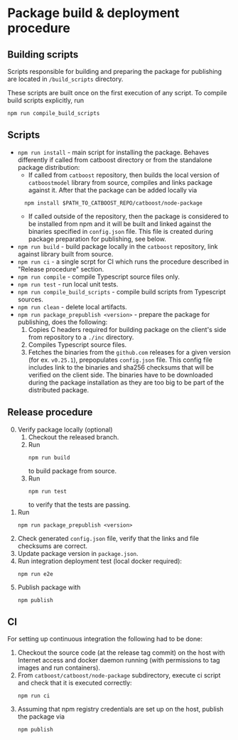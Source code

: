 # Package build & deployment procedure

## Building scripts

Scripts responsible for building and preparing the package for publishing are located in `/build_scripts` directory.

These scripts are built once on the first execution of any script.  To compile build scripts explicitly, run
```
npm run compile_build_scripts
```

## Scripts

- `npm run install` - main script for installing the package. Behaves differently if called from catboost directory or from the standalone package distribution:
  - If called from `catboost` repository, then builds the local version of `catboostmodel` library from source, compiles and links package against it. After that the package can be added locally via
  ```
    npm install $PATH_TO_CATBOOST_REPO/catboost/node-package
  ```
  - If called outside of the repository, then the package is considered to be installed from npm and it will be built and linked against the binaries specified in `config.json` file. This file is created during package preparation for publishing, see below.
- `npm run build` - build package locally in the `catboost` repository, link against library built from source.
- `npm run ci` - a single scrpt for CI which runs the procedure described in "Release procedure" section.
- `npm run compile` - compile Typescript source files only.
- `npm run test` - run local unit tests.
- `npm run compile_build_scripts` - compile build scripts from Typescript sources.
- `npm run clean` - delete local artifacts.
- `npm run package_prepublish <version>` - prepare the package for publishing, does the following:
    1. Copies C headers required for building package on the client's side from repository to a `./inc` directory.
    2. Compiles Typescript source files.
    3. Fetches the binaries from the `github.com` releases for a given version (for ex. `v0.25.1`), prepopulates `config.json` file. This config file includes link to the binaries and sha256 checksums that will be verified on the client side. The binaries have to be downloaded during the package installation as they are too big to be part of the distributed package.

## Release procedure

0. Verify package locally (optional)
   1. Checkout the released branch.
   2. Run
        ```
        npm run build
        ```
        to build package from source.
   3. Run
        ```
        npm run test
        ```
        to verify that the tests are passing.
1. Run
    ```
    npm run package_prepublish <version>
    ```
2. Check generated `config.json` file, verify that the links and file checksums are correct.
3. Update package version in `package.json`.
4. Run integration deployment test (local docker required):
    ```
    npm run e2e
    ```
5. Publish package with
   ```
   npm publish
   ```

## CI

For setting up continuous integration the following had to be done:

1. Checkout the source code (at the release tag commit) on the host with Internet access and docker daemon running (with permissions to tag images and run containers).
2. From `catboost/catboost/node-package` subdirectory, execute ci script and check that it is executed correctly:
   ```
   npm run ci
   ```
3. Assuming that npm registry credentials are set up on the host, publish the package via
   ```
   npm publish
   ```
